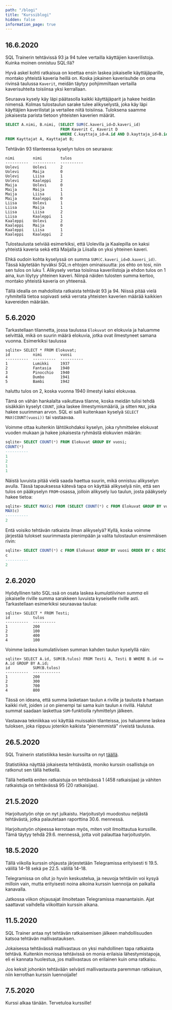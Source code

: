 ```yaml
---
path: "/blogi"
title: "Kurssiblogi"
hidden: false
information_page: true
---
```


## 16.6.2020

SQL Trainerin tehtävissä 93 ja 94 tulee vertailla käyttäjien kaverilistoja.
Kuinka moinen onnistuu SQL:llä?

Hyvä askel kohti ratkaisua on koettaa ensin laskea jokaiselle
käyttäjäparille, montako yhteistä kaveria heillä on.
Koska jokainen kaverisuhde on oma rivinsä taulussa `Kaverit`,
meidän täytyy pohjimmiltaan vertailla kaverisuhteita toisiinsa
yksi kerrallaan.

Seuraava kysely käy läpi päätasolla kaikki käyttäjäparit ja
hakee heidän nimensä.
Kolmas tulostaulun sarake tulee alikyselystä,
joka käy läpi käyttäjien kaverilistat ja vertailee
niitä toisiinsa.
Tuloksena saamme jokaisesta parista tietoon yhteisten
kaverien määrät.

```sql
SELECT A.nimi, B.nimi, (SELECT SUM(C.kaveri_id=D.kaveri_id) 
                        FROM Kaverit C, Kaverit D
                        WHERE C.kayttaja_id=A.id AND D.kayttaja_id=B.id) tulos
FROM Kayttajat A, Kayttajat B;
```

Tehtävän 93 tilanteessa kyselyn tulos on seuraava:

```x
nimi        nimi        tulos     
----------  ----------  ----------
Uolevi      Uolevi      2         
Uolevi      Maija       0         
Uolevi      Liisa       1         
Uolevi      Kaaleppi    2         
Maija       Uolevi      0         
Maija       Maija       1         
Maija       Liisa       1         
Maija       Kaaleppi    0         
Liisa       Uolevi      1         
Liisa       Maija       1         
Liisa       Liisa       2         
Liisa       Kaaleppi    1         
Kaaleppi    Uolevi      2         
Kaaleppi    Maija       0         
Kaaleppi    Liisa       1         
Kaaleppi    Kaaleppi    2
```

Tulostaulusta selviää esimerkiksi,
että Uolevilla ja Kaalepilla on kaksi yhteistä kaveria
sekä että Maijalla ja Liisalla on yksi yhteinen kaveri.

Ehkä oudoin kohta kyselyssä on summa `SUM(C.kaveri_id=D.kaveri_id)`.
Tässä käytetään hyväksi SQL:n ehtojen ominaisuutta:
jos ehto on tosi, niin sen tulos on luku 1.
Alikysely vertaa toisiinsa kaverilistoja ja ehdon tulos on 1
aina, kun löytyy yhteinen kaveri.
Niinpä näiden tulosten summa kertoo, montako yhteistä kaveria on yhteensä.

Tällä idealla on mahdollista ratkaista tehtävät 93 ja 94.
Niissä pitää vielä ryhmitellä tietoa sopivasti sekä verrata yhteisten
kaverien määrää kaikkien kavereiden määrään.

## 5.6.2020

Tarkastellaan tilannetta, jossa taulussa `Elokuvat` on elokuvia
ja haluamme selvittää, mikä on suurin määrä elokuvia,
jotka ovat ilmestyneet samana vuonna. Esimerkiksi taulussa

```x
sqlite> SELECT * FROM Elokuvat;
id          nimi        vuosi     
----------  ----------  ----------
1           Lumikki     1937      
2           Fantasia    1940      
3           Pinocchio   1940      
4           Dumbo       1941      
5           Bambi       1942      
```

haluttu tulos on 2, koska vuonna 1940 ilmestyi kaksi elokuvaa.

Tämä on vähän hankalalta vaikuttava tilanne,
koska meidän tulisi tehdä sisäkkäin kyselyt
`COUNT`, joka laskee ilmestymismääriä,
ja sitten `MAX`, joka hakee suurimman arvon.
SQL ei salli kuitenkaan kyselyä `SELECT MAX(COUNT(vuosi))` tai vastaavaa.

Voimme ottaa kuitenkin lähtökohdaksi kyselyn,
joka ryhmittelee elokuvat vuoden mukaan ja hakee jokaisesta ryhmästä
elokuvien määrän:

```sql
sqlite> SELECT COUNT(*) FROM Elokuvat GROUP BY vuosi;
COUNT(*)  
----------
1         
2         
1         
1       
```

Näistä luvuista pitää vielä saada haettua suurin, mikä onnistuu alikyselyn avulla.
Tässä tapauksessa kätevä tapa on käyttää alikyselyä niin,
että sen tulos on pääkyselyn `FROM`-osassa,
jolloin alikysely luo taulun, josta pääkysely hakee tietoa:

```sql
sqlite> SELECT MAX(c) FROM (SELECT COUNT(*) c FROM Elokuvat GROUP BY vuosi);
MAX(c)    
----------
2       
```

Entä voisiko tehtävän ratkaista ilman alikyselyä?
Kyllä, koska voimme järjestää tulokset
suurimmasta pienimpään ja valita tulostaulun ensimmäisen rivin:

```sql
sqlite> SELECT COUNT(*) c FROM Elokuvat GROUP BY vuosi ORDER BY c DESC LIMIT 1;
c         
----------
2          
```

## 2.6.2020

Hyödyllinen taito SQL:ssä on osata laskea _kumulatiivinen summa_
eli jokaiselle riville summa sarakkeen luvuista
kyseiselle riville asti. Tarkastellaan esimerkiksi seuraavaa taulua:

```x
sqlite> SELECT * FROM Testi;
id          tulos
----------  ----------
1           200
2           100
3           400
4           100
```

Voimme laskea kumulatiivisen summan kahden taulun kyselyllä näin:

```x
sqlite> SELECT A.id, SUM(B.tulos) FROM Testi A, Testi B WHERE B.id <= A.id GROUP BY A.id;
id          SUM(B.tulos)
----------  ------------
1           200         
2           300         
3           700         
4           800       
```

Tässä on ideana, että summa lasketaan taulun `A` riville ja
taulusta `B` haetaan kaikki rivit, joiden `id` on pienempi tai
sama kuin taulun `A` rivillä.
Halutut summat saadaan laskettua `SUM`-funktiolla ryhmittelyn jälkeen.

Vastaavaa tekniikkaa voi käyttää muissakin tilanteissa,
jos haluamme laskea tuloksen, joka riippuu jotenkin kaikista
"pienemmistä" riveistä taulussa.

## 26.5.2020

SQL Trainerin statistiikka kesän kurssilta on nyt
[täällä](https://ahslaaks.users.cs.helsinki.fi/mooc/sql_stats.php).

Statistiikka näyttää jokaisesta tehtävästä,
moniko kurssin osallistuja on ratkonut sen tällä hetkellä.

Tällä hetkellä eniten ratkaistuja on tehtävässä 1 (458 ratkaisijaa)
ja vähiten ratkaistuja on tehtävässä 95 (20 ratkaisijaa).

## 21.5.2020

Harjoitustyön ohje on nyt julkaistu. Harjoitustyö muodostuu neljästä
tehtävästä, jotka palautetaan raporttina 30.6. mennessä.

Harjoitustyön ohjeessa kerrotaan myös, miten voit ilmoittautua kurssille.
Tämä täytyy tehdä 29.6. mennessä, jotta voit palauttaa harjoitustyön.

## 18.5.2020

Tällä viikolla kurssin ohjausta järjestetään Telegramissa erityisesti
ti 19.5. välillä 14–18 sekä pe 22.5. välillä 14–18.

Telegramissa on ollut jo hyvin keskustelua, ja neuvoja tehtäviin
voi kysyä milloin vain, mutta erityisesti noina aikoina kurssin
luennoija on paikalla kanavalla.

Jatkossa viikon ohjausajat ilmoitetaan Telegramissa maanantaisin.
Ajat saattavat vaihdella viikoittain kurssin aikana.

## 11.5.2020

SQL Trainer antaa nyt tehtävän ratkaisemisen jälkeen mahdollisuuden
katsoa tehtävän mallivastauksen.

Jokaisessa tehtävässä mallivastaus on yksi mahdollinen tapa
ratkaista tehtävä. Kuitenkin monissa tehtävissä on monia
erilaisia lähestymistapoja, eli ei kannata huolestua,
jos mallivastaus on erilainen kuin oma ratkaisu.

Jos keksit johonkin tehtävään selvästi mallivastausta paremman
ratkaisun, niin kerrothan kurssin luennoijalle!

## 7.5.2020

Kurssi alkaa tänään. Tervetuloa kurssille!

